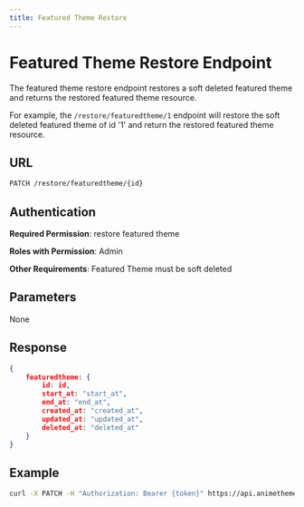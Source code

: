 ```yaml
---
title: Featured Theme Restore
---
```


# Featured Theme Restore Endpoint

The featured theme restore endpoint restores a soft deleted featured theme and returns the restored featured theme resource.

For example, the `/restore/featuredtheme/1` endpoint will restore the soft deleted featured theme of id '1' and return the restored featured theme resource.

## URL

```sh
PATCH /restore/featuredtheme/{id}
```

## Authentication

**Required Permission**: restore featured theme

**Roles with Permission**: Admin

**Other Requirements**: Featured Theme must be soft deleted

## Parameters

None

## Response

```json
{
    featuredtheme: {
        id: id,
        start_at: "start_at",
        end_at: "end_at",
        created_at: "created_at",
        updated_at: "updated_at",
        deleted_at: "deleted_at"
    }
}
```

## Example

```bash
curl -X PATCH -H "Authorization: Bearer {token}" https://api.animethemes.moe/restore/featuredtheme/1
```
